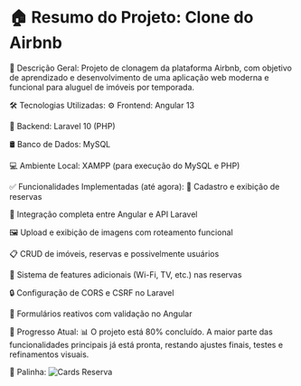 # 🏠 Resumo do Projeto: Clone do Airbnb
📌 Descrição Geral:
Projeto de clonagem da plataforma Airbnb, com objetivo de aprendizado e desenvolvimento de uma aplicação web moderna e funcional para aluguel de imóveis por temporada.

🛠️ Tecnologias Utilizadas:
⚙️ Frontend: Angular 13

🐘 Backend: Laravel 10 (PHP)

🛢️ Banco de Dados: MySQL

💻 Ambiente Local: XAMPP (para execução do MySQL e PHP)

✅ Funcionalidades Implementadas (até agora):
📝 Cadastro e exibição de reservas

🔗 Integração completa entre Angular e API Laravel

🖼️ Upload e exibição de imagens com roteamento funcional

📋 CRUD de imóveis, reservas e possivelmente usuários

🧩 Sistema de features adicionais (Wi-Fi, TV, etc.) nas reservas

🔒 Configuração de CORS e CSRF no Laravel

🧠 Formulários reativos com validação no Angular

🚧 Progresso Atual:
📊 O projeto está 80% concluído.
A maior parte das funcionalidades principais já está pronta, restando ajustes finais, testes e refinamentos visuais.

🙈 Palinha: 
![Cards Reserva](file:///C:/Users/arthu/OneDrive/%C3%81rea%20de%20Trabalho/air1.png)

